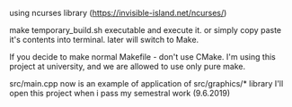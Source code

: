 using ncurses library (https://invisible-island.net/ncurses/)

make temporary_build.sh executable and execute it.
or simply copy paste it's contents into terminal.
later will switch to Make.

If you decide to make normal Makefile - don't use CMake. I'm using this project
at university, and we are allowed to use only pure make.

src/main.cpp now is an example of application of src/graphics/* library
I'll open this project when i pass my semestral work (9.6.2019)
